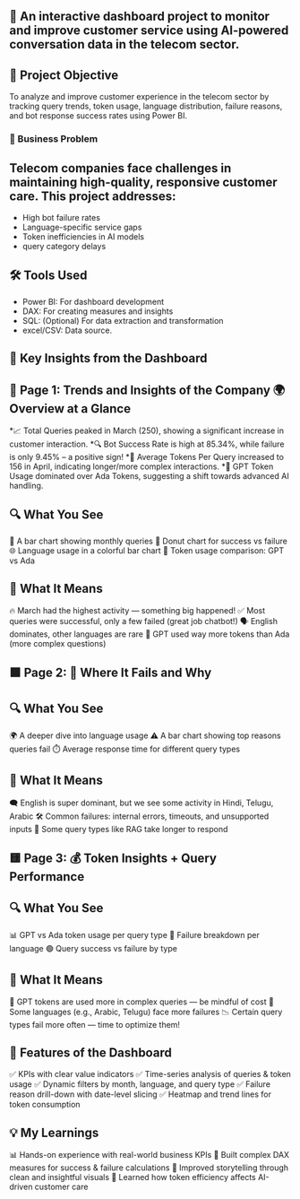 ## 🚀 An interactive dashboard project to monitor and improve customer service using AI-powered conversation data in the telecom sector.
## 🧠 Project Objective
To analyze and improve customer experience in the telecom sector by tracking query trends, token usage, language distribution, failure reasons, and bot response success rates using Power BI.

### 💼 Business Problem
## Telecom companies face challenges in maintaining high-quality, responsive customer care. This project addresses:
 * High bot failure rates
* Language-specific service gaps
* Token inefficiencies in AI models
* query category delays

## 🛠️ Tools Used
* Power BI: For dashboard development
* DAX: For creating measures and insights
* SQL: (Optional) For data extraction and transformation
* excel/CSV: Data source.

## 📍 Key Insights from the Dashboard
## 📌 Page 1: Trends and Insights of the Company 🌍 Overview at a Glance

*📈 Total Queries peaked in March (250), showing a significant increase in customer interaction.
*🔍 Bot Success Rate is high at 85.34%, while failure is only 9.45% – a positive sign!
*🧾 Average Tokens Per Query increased to 156 in April, indicating longer/more complex interactions.
*💬 GPT Token Usage dominated over Ada Tokens, suggesting a shift towards advanced AI handling.

## 🔍 What You See
📅 A bar chart showing monthly queries
🎯 Donut chart for success vs failure
🌐 Language usage in a colorful bar chart
🧠 Token usage comparison: GPT vs Ada

## 🧠 What It Means
🔥 March had the highest activity — something big happened!
✅ Most queries were successful, only a few failed (great job chatbot!)
🗣️ English dominates, other languages are rare
💸 GPT used way more tokens than Ada (more complex questions)

## 🟩 Page 2: 🔎 Where It Fails and Why
## 🔍 What You See
🌍 A deeper dive into language usage
⚠️ A bar chart showing top reasons queries fail
⏱️ Average response time for different query types

## 🧠 What It Means
🗨️ English is super dominant, but we see some activity in Hindi, Telugu, Arabic
🛠️ Common failures: internal errors, timeouts, and unsupported inputs
🐢 Some query types like RAG take longer to respond

## 🟨 Page 3: 💰 Token Insights + Query Performance
## 🔍 What You See
📊 GPT vs Ada token usage per query type
🧩 Failure breakdown per language
🟢 Query success vs failure by type

## 🧠 What It Means
💸 GPT tokens are used more in complex queries — be mindful of cost
🔎 Some languages (e.g., Arabic, Telugu) face more failures
📉 Certain query types fail more often — time to optimize them!

## 🧩 Features of the Dashboard
✅ KPIs with clear value indicators
✅ Time-series analysis of queries & token usage
✅ Dynamic filters by month, language, and query type
✅ Failure reason drill-down with date-level slicing
✅ Heatmap and trend lines for token consumption

## 💡 My Learnings
📊 Hands-on experience with real-world business KPIs
🧠 Built complex DAX measures for success & failure calculations
🎨 Improved storytelling through clean and insightful visuals
🤖 Learned how token efficiency affects AI-driven customer care



